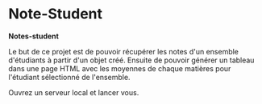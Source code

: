 # Note-Student

__Notes-student__

Le but de ce projet est de pouvoir récupérer les notes d'un ensemble d'étudiants à partir d'un objet créé. 
Ensuite de pouvoir générer un tableau dans une page HTML avec les moyennes de chaque matières pour l'étudiant sélectionné de l'ensemble.

Ouvrez un serveur local et lancer vous.
